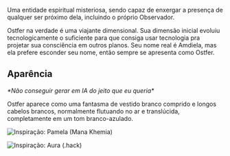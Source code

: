 Uma entidade espiritual misteriosa, sendo capaz de enxergar a presença de qualquer ser próximo dela, incluindo o próprio Observador.

Ostfer na verdade é uma viajante dimensional. Sua dimensão inicial evoluiu tecnologicamente o suficiente para que consiga usar tecnologia pra projetar sua consciência em outros planos. Seu nome real é Amdiela, mas ela prefere esconder seu nome, então sempre se apresenta como Ostfer.

## Aparência

_&ast;Não conseguir gerar em IA do jeito que eu queria&ast;_

Ostfer aparece como uma fantasma de vestido branco comprido e longos cabelos brancos, normalmente flutuando no ar e translúcida, completamente em um tom branco-azulado.

![Inspiração: Pamela (Mana Khemia)](https://static.wikia.nocookie.net/atelierseries/images/3/3f/A9_Pamela.jpg)

![Inspiração: Aura (.hack)](https://static.wikia.nocookie.net/dothack/images/6/69/Aurafull.jpg)
